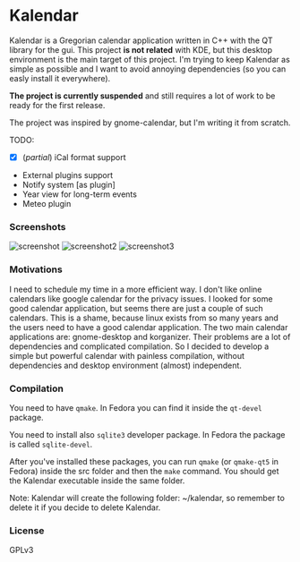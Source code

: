 # Kalendar

Kalendar is a Gregorian calendar application written in C++ with the QT library for the gui. This project **is not related** with KDE, but this desktop environment is the main target of this project. I'm trying to keep Kalendar as simple as possible and I want to avoid annoying dependencies (so you can easly install it everywhere).

**The project is currently suspended** and still requires a lot of work to be ready for the first release.

The project was inspired by gnome-calendar, but I'm writing it from scratch.

TODO:
* [x] \(_partial_\) iCal format support
* External plugins support
* Notify system [as plugin]
* Year view for long-term events
* Meteo plugin

### Screenshots

![screenshot](https://raw.githubusercontent.com/echo-devim/kalendar/master/screenshot.png)
![screenshot2](https://raw.githubusercontent.com/echo-devim/kalendar/master/screenshot2.png)
![screenshot3](https://raw.githubusercontent.com/echo-devim/kalendar/master/screenshot3.png)

### Motivations
I need to schedule my time in a more efficient way. I don't like online calendars like google calendar for the privacy issues. I looked for some good calendar application, but seems there are just a couple of such calendars. This is a shame, because linux exists from so many years and the users need to have a good calendar application. The two main calendar applications are: gnome-desktop and korganizer. Their problems are a lot of dependencies and complicated compilation. So I decided to develop a simple but powerful calendar with painless compilation, without dependencies and desktop environment (almost) independent.

### Compilation

You need to have `qmake`. In Fedora you can find it inside the `qt-devel` package.

You need to install also `sqlite3` developer package. In Fedora the package is called `sqlite-devel`.

After you've installed these packages, you can run `qmake` (or `qmake-qt5` in Fedora) inside the src folder and then the `make` command.
You should get the Kalendar executable inside the same folder.

Note: Kalendar will create the following folder: ~/kalendar, so remember to delete it if you decide to delete Kalendar.

### License
GPLv3
